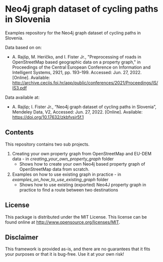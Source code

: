 # Neo4j graph dataset of cycling paths in Slovenia

Examples repository for the Neo4j graph dataset of cycling paths in Slovenia.

Data based on on: 
- A. Rajšp, M. Heričko, and I. Fister Jr., "Preprocessing of roads in OpenStreetMap based geographic data on a property graph," in Proceedings of the Central European Conference on Information and Intelligent Systems, 2921, pp. 193–199. Accessed: Jun. 27, 2022. [Online]. Available: http://archive.ceciis.foi.hr/app/public/conferences/2021/Proceedings/IS/IS3.pdf

Data available at: 
- A. Rajšp; I. Fister Jr., “Neo4j graph dataset of cycling paths in Slovenia”, Mendeley Data, V2, Accessed: Jun. 27, 2022. [Online]. Available: https://doi.org/10.17632/zkbfvsjr5f.1


## Contents
This repository contains two sub projects.

1. Creating your own property graph from OpenStreetMap and EU-DEM data - in *creating_your_own_property_graph* folder
   - Shows how to create your own Neo4j based property graph of OpenStreetMap data from scratch.
2. Examples on how to use existing graph in practice - in *examples_on_how_to_use_existing_graph* folder
   - Shows how to use existing (exported) Neo4J property graph in practice to find a route between two destinations

## License

This package is distributed under the MIT License. This license can be found online at <http://www.opensource.org/licenses/MIT>.

## Disclaimer

This framework is provided as-is, and there are no guarantees that it fits your purposes or that it is bug-free. Use it at your own risk!
